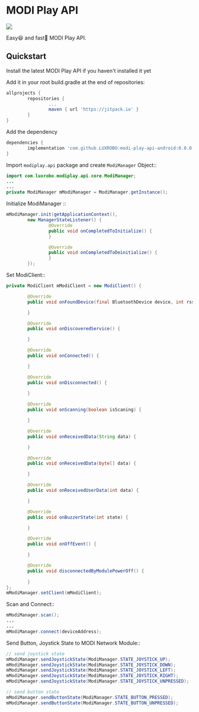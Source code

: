 MODI Play API
===============

[![](https://jitpack.io/v/LUXROBO/modi-play-api-android.svg)](https://jitpack.io/#LUXROBO/modi-play-api-android)


Easy😆 and fast💨 MODI Play API.


Quickstart
-------

Install the latest MODI Play API if you haven't installed it yet

Add it in your root build.gradle at the end of repositories:

```gradle
allprojects {
        repositories {
                ...
                maven { url 'https://jitpack.io' }
        }
}
```

Add the dependency

```gradle
dependencies {
        implementation 'com.github.LUXROBO:modi-play-api-android:0.0.0'
}
```

Import `modiplay.api` package and create `ModiManager` Object::

```java
import com.luxrobo.modiplay.api.core.ModiManager;
...
...
private ModiManager mModiManager = ModiManager.getInstance();
```

Initialize ModiManager ::

```java
mModiManager.init(getApplicationContext(),
        new ManagerStateListener() {
                @Override
                public void onCompletedToInitialize() {
                }

                @Override
                public void onCompletedToDeinitialize() {
                }
        });
```

Set ModiClient::

```java
private ModiClient mModiClient = new ModiClient() {

        @Override
        public void onFoundDevice(final BluetoothDevice device, int rssi, byte[] scanRecord) {

        }

        @Override
        public void onDiscoveredService() {

        }

        @Override
        public void onConnected() {

        }

        @Override
        public void onDisconnected() {
                
        }

        @Override
        public void onScanning(boolean isScaning) {

        }

        @Override
        public void onReceivedData(String data) {

        }

        @Override
        public void onReceivedData(byte[] data) {

        }

        @Override
        public void onReceivedUserData(int data) {

        }

        @Override
        public void onBuzzerState(int state) {

        }

        @Override
        public void onOffEvent() {

        }

        @Override
        public void disconnectedByModulePowerOff() {
                
        }
};
mModiManager.setClient(mModiClient);
```

Scan and Connect::
```java
mModiManager.scan();
...
...
mModiManager.connect(deviceAddress);
```


Send Button, Joystick State to MODI Network Module::
```java
// send joystick state
mModiManager.sendJoystickState(ModiManager.STATE_JOYSTICK_UP);
mModiManager.sendJoystickState(ModiManager.STATE_JOYSTICK_DOWN);
mModiManager.sendJoystickState(ModiManager.STATE_JOYSTICK_LEFT);
mModiManager.sendJoystickState(ModiManager.STATE_JOYSTICK_RIGHT);
mModiManager.sendJoystickState(ModiManager.STATE_JOYSTICK_UNPRESSED);

// send button state
mModiManager.sendButtonState(ModiManager.STATE_BUTTON_PRESSED);
mModiManager.sendButtonState(ModiManager.STATE_BUTTON_UNPRESSED);
```